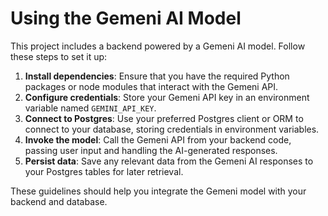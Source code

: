 # Using the Gemeni AI Model

This project includes a backend powered by a Gemeni AI model. Follow these steps to set it up:

1. **Install dependencies**: Ensure that you have the required Python packages or node modules that interact with the Gemeni API.
2. **Configure credentials**: Store your Gemeni API key in an environment variable named `GEMINI_API_KEY`.
3. **Connect to Postgres**: Use your preferred Postgres client or ORM to connect to your database, storing credentials in environment variables.
4. **Invoke the model**: Call the Gemeni API from your backend code, passing user input and handling the AI-generated responses.
5. **Persist data**: Save any relevant data from the Gemeni AI responses to your Postgres tables for later retrieval.

These guidelines should help you integrate the Gemeni model with your backend and database.
